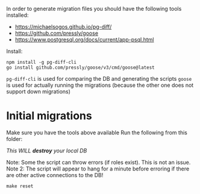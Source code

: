 In order to generate migration files you should have the following tools installed:

* https://michaelsogos.github.io/pg-diff/
* https://github.com/pressly/goose
* https://www.postgresql.org/docs/current/app-psql.html

Install:

```
npm install -g pg-diff-cli
go install github.com/pressly/goose/v3/cmd/goose@latest

```

`pg-diff-cli` is used for comparing the DB and generating the scripts
`goose` is used for actually running the migrations (because the other one does not support down migrations)



# Initial migrations

Make sure you have the tools above available
Run the following from this folder:

*This WILL ***destroy*** your local DB*

Note: Some the script can throw errors (if roles exist). This is not an issue.
Note 2: The script will appear to hang for a minute before erroring if there are other active connections to the DB!

```
make reset
```
